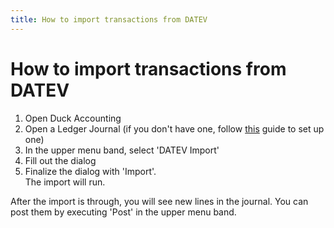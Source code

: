 ```yaml
---
title: How to import transactions from DATEV
---
```


How to import transactions from DATEV
=====================================

1. Open Duck Accounting
2. Open a Ledger Journal (if you don't have one, follow [this](TBD) guide to set up one)
3. In the upper menu band, select 'DATEV Import'
4. Fill out the dialog
5. Finalize the dialog with 'Import'.<br>The import will run.

After the import is through, you will see new lines in the journal. You can post them by executing 'Post' in the upper menu band.
